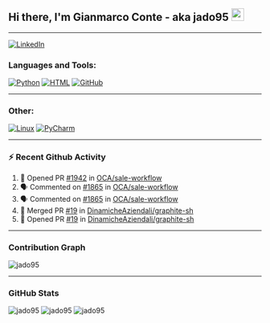 ## Hi there, I'm Gianmarco Conte - aka jado95 <img src="https://media.giphy.com/media/hvRJCLFzcasrR4ia7z/giphy.gif" width="25px">

---
[![LinkedIn](https://img.shields.io/badge/LinkedIn-0077B5?style=for-the-badge&logo=linkedin&logoColor=white)](https://www.linkedin.com/in/gianmarco-conte-591a08106)

### Languages and Tools:

[![Python](https://img.shields.io/badge/Python-3776AB?style=for-the-badge&logo=python&logoColor=white)](https://www.python.org)
[![HTML](https://img.shields.io/badge/HTML5-E34F26?style=for-the-badge&logo=html5&logoColor=white)](https://developer.mozilla.org/en-US/docs/Web/HTML)
[![GitHub](https://img.shields.io/badge/GitHub-100000?style=for-the-badge&logo=github&logoColor=white)](https://github.com/jado95)

---

### Other:

[![Linux](https://img.shields.io/badge/Linux-FCC624?style=for-the-badge&logo=linux&logoColor=black)](https://www.linux.org)
[![PyCharm](https://img.shields.io/badge/pycharm-143?style=for-the-badge&logo=pycharm&logoColor=black&color=black&labelColor=green)](https://www.jetbrains.com/pycharm)

---

### ⚡ Recent Github Activity

<!--START_SECTION:activity-->
1. 💪 Opened PR [#1942](https://github.com/OCA/sale-workflow/pull/1942) in [OCA/sale-workflow](https://github.com/OCA/sale-workflow)
2. 🗣 Commented on [#1865](https://github.com/OCA/sale-workflow/issues/1865) in [OCA/sale-workflow](https://github.com/OCA/sale-workflow)
3. 🗣 Commented on [#1865](https://github.com/OCA/sale-workflow/issues/1865) in [OCA/sale-workflow](https://github.com/OCA/sale-workflow)
4. 🎉 Merged PR [#19](https://github.com/DinamicheAziendali/graphite-sh/pull/19) in [DinamicheAziendali/graphite-sh](https://github.com/DinamicheAziendali/graphite-sh)
5. 💪 Opened PR [#19](https://github.com/DinamicheAziendali/graphite-sh/pull/19) in [DinamicheAziendali/graphite-sh](https://github.com/DinamicheAziendali/graphite-sh)
<!--END_SECTION:activity-->

---

### Contribution Graph
![jado95](https://activity-graph.herokuapp.com/graph?username=jado95&theme=github)

---

### GitHub Stats
![jado95](https://github-readme-stats.vercel.app/api?username=jado95&bg_color=30,e96443,904e95&title_color=fff&text_color=fff&count_private=true)
![jado95](https://github-readme-stats.vercel.app/api/top-langs/?username=jado95&show_icons=true&theme=react&count_private=true)
![jado95](https://github-readme-streak-stats.herokuapp.com/?user=jado95&show_icons=true&theme=react&count_private=true)
